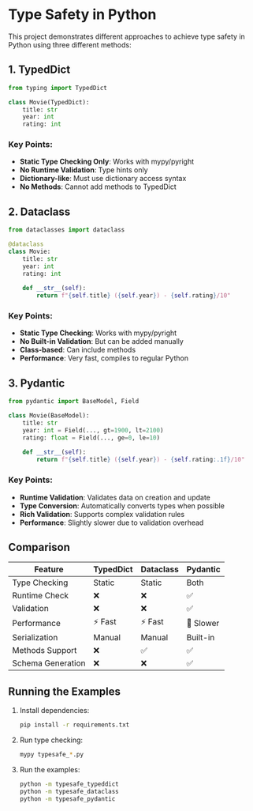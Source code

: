 # Type Safety in Python

This project demonstrates different approaches to achieve type safety in Python using three different methods:

## 1. TypedDict

```python
from typing import TypedDict

class Movie(TypedDict):
    title: str
    year: int
    rating: int
```

### Key Points:
- **Static Type Checking Only**: Works with mypy/pyright
- **No Runtime Validation**: Type hints only
- **Dictionary-like**: Must use dictionary access syntax
- **No Methods**: Cannot add methods to TypedDict

## 2. Dataclass

```python
from dataclasses import dataclass

@dataclass
class Movie:
    title: str
    year: int
    rating: int
    
    def __str__(self):
        return f"{self.title} ({self.year}) - {self.rating}/10"
```

### Key Points:
- **Static Type Checking**: Works with mypy/pyright
- **No Built-in Validation**: But can be added manually
- **Class-based**: Can include methods
- **Performance**: Very fast, compiles to regular Python

## 3. Pydantic

```python
from pydantic import BaseModel, Field

class Movie(BaseModel):
    title: str
    year: int = Field(..., gt=1900, lt=2100)
    rating: float = Field(..., ge=0, le=10)
    
    def __str__(self):
        return f"{self.title} ({self.year}) - {self.rating:.1f}/10"
```

### Key Points:
- **Runtime Validation**: Validates data on creation and update
- **Type Conversion**: Automatically converts types when possible
- **Rich Validation**: Supports complex validation rules
- **Performance**: Slightly slower due to validation overhead

## Comparison

| Feature          | TypedDict | Dataclass | Pydantic |
|------------------|-----------|-----------|----------|
| Type Checking    | Static    | Static    | Both     |
| Runtime Check    | ❌        | ❌        | ✅       |
| Validation       | ❌        | ❌        | ✅       |
| Performance      | ⚡ Fast   | ⚡ Fast   | 🐢 Slower|
| Serialization    | Manual    | Manual    | Built-in |
| Methods Support  | ❌        | ✅        | ✅       |
| Schema Generation| ❌        | ❌        | ✅       |

## Running the Examples

1. Install dependencies:
   ```bash
   pip install -r requirements.txt
   ```

2. Run type checking:
   ```bash
   mypy typesafe_*.py
   ```

3. Run the examples:
   ```bash
   python -m typesafe_typeddict
   python -m typesafe_dataclass
   python -m typesafe_pydantic
   ```

